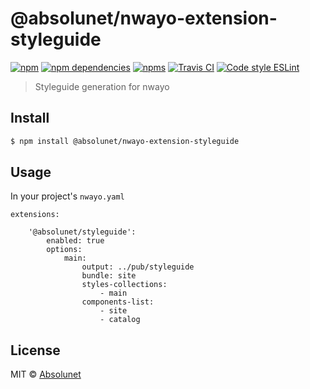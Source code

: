 # @absolunet/nwayo-extension-styleguide

[![npm](https://img.shields.io/npm/v/@absolunet/nwayo-extension-styleguide.svg)](https://www.npmjs.com/package/@absolunet/nwayo-extension-styleguide)
[![npm dependencies](https://david-dm.org/absolunet/nwayo-extension-styleguide/status.svg)](https://david-dm.org/absolunet/nwayo-extension-styleguide)
[![npms](https://badges.npms.io/%40absolunet%2Fnwayo-extension-styleguide.svg)](https://npms.io/search?q=%40absolunet%2Fnwayo-extension-styleguide)
[![Travis CI](https://api.travis-ci.org/absolunet/nwayo-extension-styleguide.svg?branch=master)](https://travis-ci.org/absolunet/nwayo-extension-styleguide/builds)
[![Code style ESLint](https://img.shields.io/badge/code_style-@absolunet/node-659d32.svg)](https://github.com/absolunet/eslint-config-node)

> Styleguide generation for nwayo

## Install

```sh
$ npm install @absolunet/nwayo-extension-styleguide
```


## Usage

In your project's `nwayo.yaml`
```
extensions:

	'@absolunet/styleguide':
		enabled: true
		options:
			main:
				output: ../pub/styleguide
				bundle: site
				styles-collections:
					- main
				components-list:
					- site
					- catalog
```


## License

MIT © [Absolunet](https://absolunet.com)
